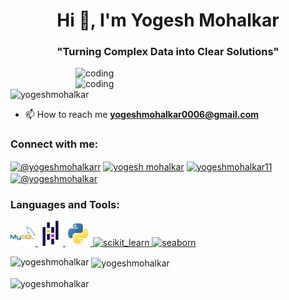 <h1 align="center">Hi 👋, I'm Yogesh Mohalkar</h1>
<h3 align="center">"Turning Complex Data into Clear Solutions"</h3>
<img align="right" alt="coding" width="400" src="https://assets-global.website-files.com/5c19020c997c25514d17d86f/6123eeadd1c080239dd39956_Setup%20Analytics.gif"> <img align="right" alt="coding" width="400" src="https://chools.in/wp-content/uploads/data-science-2-1.gif">


<p align="left"> <img src="https://komarev.com/ghpvc/?username=yogeshmohalkar&label=Profile%20views&color=0e75b6&style=flat" alt="yogeshmohalkar" /> </p>

- 📫 How to reach me **yogeshmohalkar0006@gmail.com**

<h3 align="left">Connect with me:</h3>
<p align="left">
<a href="https://twitter.com/@yogeshmohalkarr" target="blank"><img align="center" src="https://raw.githubusercontent.com/rahuldkjain/github-profile-readme-generator/master/src/images/icons/Social/twitter.svg" alt="@yogeshmohalkarr" height="30" width="40" /></a>
<a href="https://linkedin.com/in/yogesh mohalkar" target="blank"><img align="center" src="https://raw.githubusercontent.com/rahuldkjain/github-profile-readme-generator/master/src/images/icons/Social/linked-in-alt.svg" alt="yogesh mohalkar" height="30" width="40" /></a>
<a href="https://instagram.com/yogeshmohalkar11" target="blank"><img align="center" src="https://raw.githubusercontent.com/rahuldkjain/github-profile-readme-generator/master/src/images/icons/Social/instagram.svg" alt="yogeshmohalkar11" height="30" width="40" /></a>
<a href="https://www.youtube.com/c/@yogeshmohalkar" target="blank"><img align="center" src="https://raw.githubusercontent.com/rahuldkjain/github-profile-readme-generator/master/src/images/icons/Social/youtube.svg" alt="@yogeshmohalkar" height="30" width="40" /></a>
</p>

<h3 align="left">Languages and Tools:</h3>
<p align="left"> <a href="https://www.mysql.com/" target="_blank" rel="noreferrer"> <img src="https://raw.githubusercontent.com/devicons/devicon/master/icons/mysql/mysql-original-wordmark.svg" alt="mysql" width="40" height="40"/> </a> <a href="https://pandas.pydata.org/" target="_blank" rel="noreferrer"> <img src="https://raw.githubusercontent.com/devicons/devicon/2ae2a900d2f041da66e950e4d48052658d850630/icons/pandas/pandas-original.svg" alt="pandas" width="40" height="40"/> </a> <a href="https://www.python.org" target="_blank" rel="noreferrer"> <img src="https://raw.githubusercontent.com/devicons/devicon/master/icons/python/python-original.svg" alt="python" width="40" height="40"/> </a> <a href="https://scikit-learn.org/" target="_blank" rel="noreferrer"> <img src="https://upload.wikimedia.org/wikipedia/commons/0/05/Scikit_learn_logo_small.svg" alt="scikit_learn" width="40" height="40"/> </a> <a href="https://seaborn.pydata.org/" target="_blank" rel="noreferrer"> <img src="https://seaborn.pydata.org/_images/logo-mark-lightbg.svg" alt="seaborn" width="40" height="40"/> </a> </p>

<p><img align="left" src="https://github-readme-stats.vercel.app/api/top-langs?username=yogeshmohalkar&show_icons=true&locale=en&layout=compact" alt="yogeshmohalkar" /></p>

<p>&nbsp;<img align="center" src="https://github-readme-stats.vercel.app/api?username=yogeshmohalkar&show_icons=true&locale=en" alt="yogeshmohalkar" /></p>

<p><img align="center" src="https://github-readme-streak-stats.herokuapp.com/?user=yogeshmohalkar&" alt="yogeshmohalkar" /></p>
